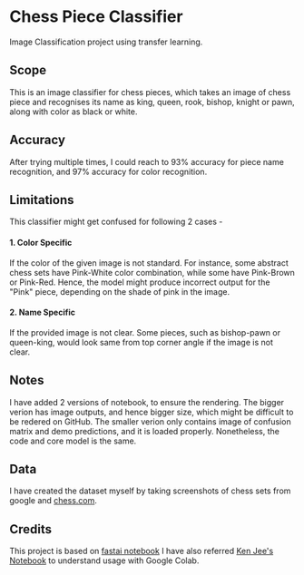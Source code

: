 # Chess Piece Classifier
Image Classification project using transfer learning.

## Scope
This is an image classifier for chess pieces, which takes an image of chess piece and recognises its name as king, queen, rook, bishop, knight or pawn, along with color as black or white.

## Accuracy
After trying multiple times, I could reach to 93% accuracy for piece name recognition, and 97% accuracy for color recognition.

## Limitations
This classifier might get confused for following 2 cases -
#### 1. Color Specific
If the color of the given image is not standard. For instance, some abstract chess sets have Pink-White color combination, while some have Pink-Brown or Pink-Red. Hence, the model might produce incorrect output for the "Pink" piece, depending on the shade of pink in the image.
#### 2. Name Specific
If the provided image is not clear. Some pieces, such as bishop-pawn or queen-king, would look same from top corner angle if the image is not clear.
 
## Notes 
I have added 2 versions of notebook, to ensure the rendering.
The bigger verion has image outputs, and hence bigger size, which might be difficult to be redered on GitHub.
The smaller verion only contains image of confusion matrix and demo predictions, and it is loaded properly. Nonetheless, the code and core model is the same.

## Data
I have created the dataset myself by taking screenshots of chess sets from google and [chess.com](https://www.chess.com/home).

## Credits
This project is based on [fastai notebook](https://github.com/fastai/course-v3/blob/master/nbs/dl1/lesson2-download.ipynb)
I have also referred [Ken Jee's Notebook](https://github.com/PlayingNumbers/ball_image_classifier) to understand usage with Google Colab.
